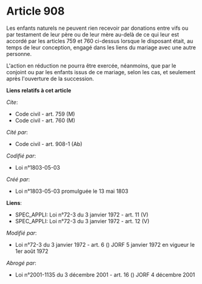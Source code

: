 # Article 908

Les enfants naturels ne peuvent rien recevoir par donations entre vifs ou par testament de leur père ou de leur mère au-delà
de ce qui leur est accordé par les articles 759 et 760 ci-dessus lorsque le disposant était, au temps de leur conception,
engagé dans les liens du mariage avec une autre personne.

L'action en réduction ne pourra être exercée, néanmoins, que par le conjoint ou par les enfants issus de ce mariage, selon
les cas, et seulement après l'ouverture de la succession.

**Liens relatifs à cet article**

_Cite_:

  - Code civil - art. 759 (M)
  - Code civil - art. 760 (M)

_Cité par_:

  - Code civil - art. 908-1 (Ab)

_Codifié par_:

  - Loi n°1803-05-03

_Créé par_:

  - Loi n°1803-05-03 promulguée le 13 mai 1803

**Liens**:

  - SPEC_APPLI: Loi n°72-3 du 3 janvier 1972 - art. 11 (V)
  - SPEC_APPLI: Loi n°72-3 du 3 janvier 1972 - art. 12 (V)

_Modifié par_:

  - Loi n°72-3 du 3 janvier 1972 - art. 6 () JORF 5 janvier 1972 en vigueur le 1er août 1972

_Abrogé par_:

  - Loi n°2001-1135 du 3 décembre 2001 - art. 16 () JORF 4 décembre 2001
